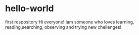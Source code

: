 # hello-world
first respository
Hi everyone!
Iam someone who loves learning, reading,searching, observing and trying new chellenges!
